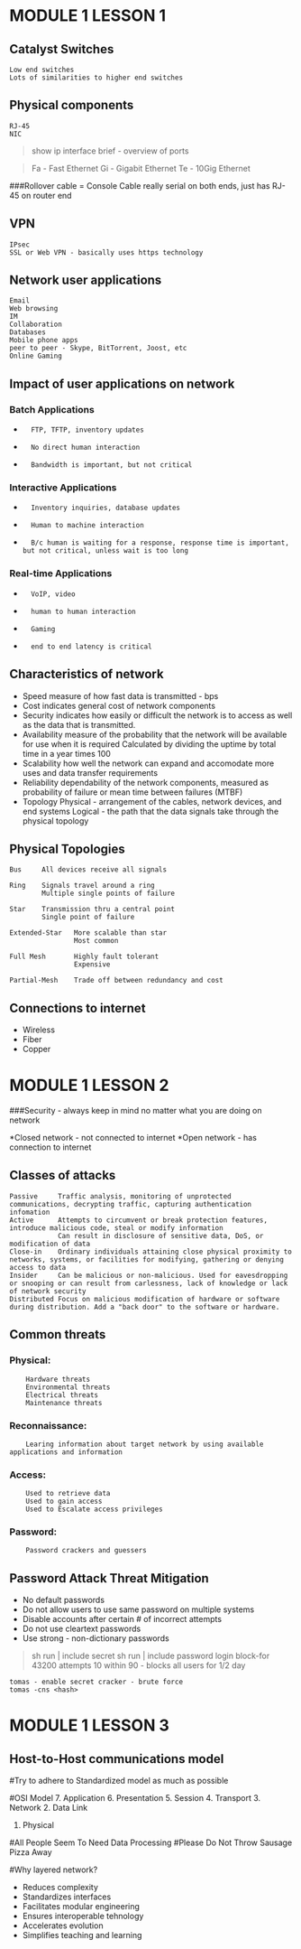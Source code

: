 MODULE 1 LESSON 1
=================
Catalyst Switches
-----------------
	Low end switches
	Lots of similarities to higher end switches
	
Physical components
-------------------
	RJ-45
	NIC
	
	
	
> show ip interface brief - overview of ports

>Fa - Fast Ethernet
>Gi - Gigabit Ethernet
>Te - 10Gig Ethernet

###Rollover cable = Console Cable 
	really serial on both ends, just has RJ-45 on router end
	
VPN
---
	IPsec
	SSL or Web VPN - basically uses https technology
	
Network user applications
-------------------------
	Email
	Web browsing
	IM
	Collaboration
	Databases
	Mobile phone apps
	peer to peer - Skype, BitTorrent, Joost, etc
	Online Gaming
	
Impact of user applications on network
--------------------------------------
###	Batch Applications
*		FTP, TFTP, inventory updates
*		No direct human interaction
*		Bandwidth is important, but not critical
		
###	Interactive Applications
*		Inventory inquiries, database updates
*		Human to machine interaction
*		B/c human is waiting for a response, response time is important, but not critical, unless wait is too long
	
###	Real-time Applications
*		VoIP, video
*		human to human interaction
*		Gaming
*		end to end latency is critical
		
Characteristics of network
--------------------------
*	Speed			measure of how fast data is transmitted - bps
*	Cost			indicates general cost of network components
*	Security		indicates how easily or difficult the network is to access as well as the data that is transmitted. 
*	Availability 	measure of the probability that the network will be available for use when it is required
					Calculated by dividing the uptime by total time in a year times 100
*	Scalability		how well the network can expand and accomodate more uses and data transfer requirements
*	Reliability		dependability of the network components, measured as probability of failure or mean time between failures (MTBF)
*	Topology 		Physical - arrangement of the cables, network devices, and end systems
					Logical - the path that the data signals take through the physical topology
					
Physical Topologies
-------------------
	Bus		All devices receive all signals
	
	Ring	Signals travel around a ring
			Multiple single points of failure
			
	Star	Transmission thru a central point
			Single point of failure
			
	Extended-Star	More scalable than star
					Most common
					
	Full Mesh		Highly fault tolerant
					Expensive
					
	Partial-Mesh	Trade off between redundancy and cost
	
	
Connections to internet
-----------------------
*	Wireless
*	Fiber
*	Copper
	

MODULE 1 LESSON 2
=================

###Security - always keep in mind no matter what you are doing on network

*Closed network - not connected to internet
*Open network - has connection to internet

Classes of attacks
------------------
	Passive		Traffic analysis, monitoring of unprotected communications, decrypting traffic, capturing authentication infomation
	Active		Attempts to circumvent or break protection features, introduce malicious code, steal or modify information
				Can result in disclosure of sensitive data, DoS, or modification of data
	Close-in	Ordinary individuals attaining close physical proximity to networks, systems, or facilities for modifying, gathering or denying access to data
	Insider		Can be malicious or non-malicious. Used for eavesdropping or snooping or can result from carlessness, lack of knowledge or lack of network security
	Distributed	Focus on malicious modification of hardware or software during distribution. Add a "back door" to the software or hardware.
	
Common threats
--------------
###	Physical:
		Hardware threats
		Environmental threats
		Electrical threats
		Maintenance threats
###	Reconnaissance:
		Learing information about target network by using available applications and information
###	Access:
		Used to retrieve data
		Used to gain access
		Used to Escalate access privileges
###	Password:
		Password crackers and guessers
		
Password Attack Threat Mitigation
---------------------------------
*	No default passwords
*	Do not allow users to use same password on multiple systems
*	Disable accounts after certain # of incorrect attempts
*	Do not use cleartext passwords
*	Use strong - non-dictionary passwords
	
>	sh run | include secret 
>	sh run | include password
>	login block-for 43200 attempts 10 within 90 - blocks all users for 1/2 day
	
	tomas - enable secret cracker - brute force
	tomas -cns <hash>
	

MODULE 1 LESSON 3
==================
Host-to-Host communications model
----------------------------------

#Try to adhere to Standardized model as much as possible

#OSI Model
7.	Application
6.	Presentation
5.	Session
4.	Transport
3.	Network
2.	Data Link
1.	Physical

#All People Seem To Need Data Processing
#Please Do Not Throw Sausage Pizza Away


#Why layered network?
*	Reduces complexity
*	Standardizes interfaces
*	Facilitates modular engineering
*	Ensures interoperable tehnology
*	Accelerates evolution
*	Simplifies teaching and learning